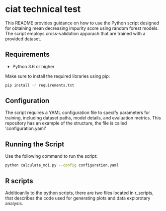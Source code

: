 # ciat technical test

This README provides guidance on how to use the Python script designed for obtaining mean decreasing impurity score using random forest models. The script employs cross-validation apporach that are trained with a provided dataset.

## Requirements

* Python 3.6 or higher

Make sure to install the required libraries using pip:
```bash
pip install -r requirements.txt
```

## Configuration

The script requires a YAML configuration file to specify parameters for training, including dataset paths, model details, and evaluation metrics. This repository has an example of the structure, the file is called 'configuration.yaml'

## Running the Script

Use the following command to run the script:

```bash
python calculate_mdi.py --config configuration.yaml

```

## R scripts

Additioanlly to the python scripts, there are two files located in r_scripts, that describes the code used for generating plots and data explorotary analysis.
